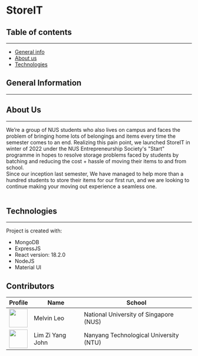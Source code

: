 # StoreIT

## Table of contents

<hr>

- [General info](#general-info)
- [About us](#about-us)
- [Technologies](#technologies)

## General Information

<hr>

## About Us

<hr>
We’re a group of NUS students who also lives on campus and faces the problem of bringing home lots of belongings and items every time the semester comes to an end.  Realizing this pain point, we launched StoreIT in winter of 2022 under the NUS Entrepreneurship Society's "Start" programme in hopes to resolve storage problems faced by students by batching and reducing the cost + hassle of moving their items to and from school.

<br>
Since our inception last semester, We have managed to help more than a hundred students to store their items for our first run, and we are looking to continue making your moving out experience a seamless one.
</br>

<br/>

## Technologies

<hr/>
Project is created with:

- MongoDB
- ExpressJS
- React version: 18.2.0
- NodeJS
- Material UI

## Contributors

| Profile                                                                                                                                           | Name             | School                                 |
| ------------------------------------------------------------------------------------------------------------------------------------------------- | ---------------- | -------------------------------------- |
| <a href='https://github.com/Melvin-Leo2000' title='Melvin-Leo2000'> <img src='https://github.com/Melvin-Leo2000.png' height='50' width='50'/></a> | Melvin Leo       | National University of Singapore (NUS) |
| <a href='https://github.com/yuandjom' title='yuandjom'> <img src='https://github.com/yuandjom.png' height='50' width='50'/></a>                   | Lim Zi Yang John | Nanyang Technological University (NTU) |
